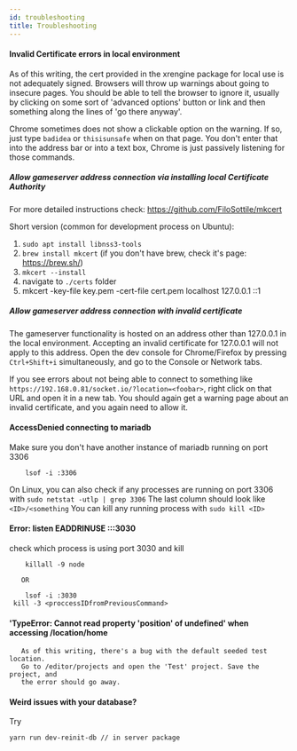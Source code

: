 ```yaml
---
id: troubleshooting
title: Troubleshooting
---
```


   #### Invalid Certificate errors in local environment

   As of this writing, the cert provided in the xrengine package for local use
   is not adequately signed. Browsers will throw up warnings about going to insecure pages.
   You should be able to tell the browser to ignore it, usually by clicking on some sort
   of 'advanced options' button or link and then something along the lines of 'go there anyway'.

   Chrome sometimes does not show a clickable option on the warning. If so, just
   type ```badidea``` or ```thisisunsafe``` when on that page. You don't enter that into the
   address bar or into a text box, Chrome is just passively listening for those commands.

   ##### Allow gameserver address connection via installing local Certificate Authority
   For more detailed instructions check: https://github.com/FiloSottile/mkcert

   Short version (common for development process on Ubuntu):
   1. `sudo apt install libnss3-tools`
   2. `brew install mkcert` (if you don't have brew, check it's page: https://brew.sh/)
   3. `mkcert --install`
   4. navigate to `./certs` folder
   5. mkcert -key-file key.pem -cert-file cert.pem localhost 127.0.0.1 ::1

   ##### Allow gameserver address connection with invalid certificate

   The gameserver functionality is hosted on an address other than 127.0.0.1 in the local
   environment. Accepting an invalid certificate for 127.0.0.1 will not apply to this address.
   Open the dev console for Chrome/Firefox by pressing ```Ctrl+Shift+i``` simultaneously, and
   go to the Console or Network tabs.

   If you see errors about not being able to connect to
   something like ```https://192.168.0.81/socket.io/?location=<foobar>```, right click on
   that URL and open it in a new tab. You should again get a warning page about an invalid
   certificate, and you again need to allow it.  

   #### AccessDenied connecting to mariadb

   Make sure you don't have another instance of mariadb running on port 3306
   ```
       lsof -i :3306
   ```

   On Linux, you can also check if any processes are running on port 3306 with
   ```sudo netstat -utlp | grep 3306```
   The last column should look like ```<ID>/<something```
   You can kill any running process with ```sudo kill <ID>```

   #### Error: listen EADDRINUSE :::3030

   check which process is using port 3030 and kill
   ```
       killall -9 node
   ```
       OR
   ```
       lsof -i :3030
   	kill -3 <proccessIDfromPreviousCommand>
   ```

   #### 'TypeError: Cannot read property 'position' of undefined' when accessing /location/home
       As of this writing, there's a bug with the default seeded test location.
       Go to /editor/projects and open the 'Test' project. Save the project, and
       the error should go away.

   #### Weird issues with your database?
   Try
   ```
   yarn run dev-reinit-db // in server package
   ```
